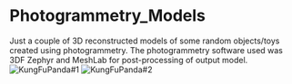 # Photogrammetry_Models
Just a couple of 3D reconstructed models of some random objects/toys created using photogrammetry. The photogrammetry software used was 3DF Zephyr and MeshLab for post-processing of output model. 
![KungFuPanda#1](https://github.com/AnshChoudhary/Photogrammetry_Models/blob/master/KungFuPanda%231.png)
![KungFuPanda#2](https://github.com/AnshChoudhary/Photogrammetry_Models/blob/master/KungFuPanda%232.png)

